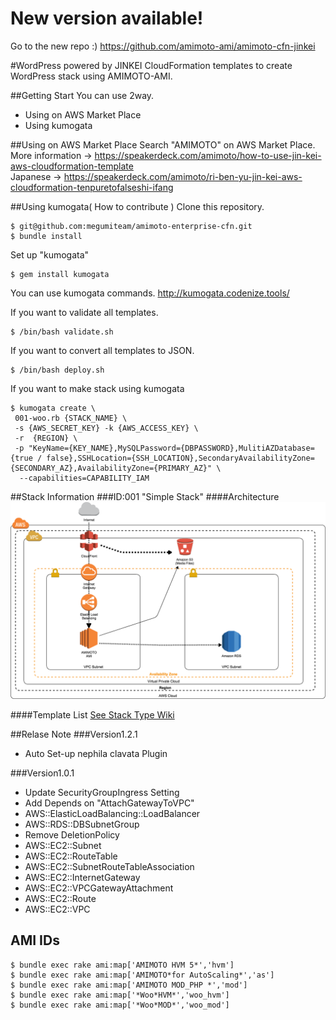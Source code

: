 # New version available!

Go to the new repo :)
https://github.com/amimoto-ami/amimoto-cfn-jinkei

#WordPress powered by JINKEI
CloudFormation templates to create WordPress stack using AMIMOTO-AMI.

##Getting Start
You can use 2way.

+ Using on AWS Market Place
+ Using kumogata

##Using on AWS Market Place
Search "AMIMOTO" on AWS Market Place.  
More information -> https://speakerdeck.com/amimoto/how-to-use-jin-kei-aws-cloudformation-template  
Japanese -> https://speakerdeck.com/amimoto/ri-ben-yu-jin-kei-aws-cloudformation-tenpuretofalseshi-ifang

##Using kumogata( How to contribute )
Clone this repository.
```
$ git@github.com:megumiteam/amimoto-enterprise-cfn.git
$ bundle install
```

Set up "kumogata"
```
$ gem install kumogata
```

You can use kumogata commands.
http://kumogata.codenize.tools/

If you want to validate all templates.
```
$ /bin/bash validate.sh
```

If you want to convert all templates to JSON.
```
$ /bin/bash deploy.sh
```

If you want to make stack using kumogata
```
$ kumogata create \
 001-woo.rb {STACK_NAME} \
 -s {AWS_SECRET_KEY} -k {AWS_ACCESS_KEY} \
 -r  {REGION} \
 -p "KeyName={KEY_NAME},MySQLPassword={DBPASSWORD},MulitiAZDatabase={true / false},SSHLocation={SSH_LOCATION},SecondaryAvailabilityZone={SECONDARY_AZ},AvailabilityZone={PRIMARY_AZ}" \
  --capabilities=CAPABILITY_IAM
```

##Stack Information
###ID:001 "Simple Stack"
####Architecture
![](./img/stack001.png)

####Template List
[See Stack Type Wiki](https://github.com/amimoto-ami/amimoto-enterprise-cfn/wiki/Stack-Type)


##Relase Note
###Version1.2.1
- Auto Set-up nephila clavata Plugin

###Version1.0.1
- Update SecurityGroupIngress Setting
- Add Depends on "AttachGatewayToVPC"
 - AWS::ElasticLoadBalancing::LoadBalancer
 - AWS::RDS::DBSubnetGroup
- Remove DeletionPolicy
 - AWS::EC2::Subnet
 - AWS::EC2::RouteTable
 - AWS::EC2::SubnetRouteTableAssociation
 - AWS::EC2::InternetGateway
 - AWS::EC2::VPCGatewayAttachment
 - AWS::EC2::Route
 - AWS::EC2::VPC

## AMI IDs

```
$ bundle exec rake ami:map['AMIMOTO HVM 5*','hvm']
$ bundle exec rake ami:map['AMIMOTO*for AutoScaling*','as']
$ bundle exec rake ami:map['AMIMOTO MOD_PHP *','mod']
$ bundle exec rake ami:map['*Woo*HVM*','woo_hvm']
$ bundle exec rake ami:map['*Woo*MOD*','woo_mod']
```

